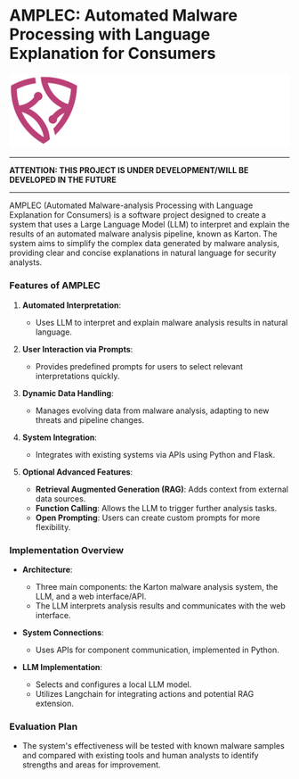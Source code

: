 # AMPLEC: Automated Malware Processing with Language Explanation for Consumers
![amplec_logo](https://github.com/amplec/.github/blob/main/img/logo.png)

---
**ATTENTION: THIS PROJECT IS UNDER DEVELOPMENT/WILL BE DEVELOPED IN THE FUTURE**

---

AMPLEC (Automated Malware-analysis Processing with Language Explanation for Consumers) is a software project designed to create a system that uses a Large Language Model (LLM) to interpret and explain the results of an automated malware analysis pipeline, known as Karton. The system aims to simplify the complex data generated by malware analysis, providing clear and concise explanations in natural language for security analysts.

### Features of AMPLEC

1. **Automated Interpretation**:
   - Uses LLM to interpret and explain malware analysis results in natural language.

2. **User Interaction via Prompts**:
   - Provides predefined prompts for users to select relevant interpretations quickly.

3. **Dynamic Data Handling**:
   - Manages evolving data from malware analysis, adapting to new threats and pipeline changes.

4. **System Integration**:
   - Integrates with existing systems via APIs using Python and Flask.

5. **Optional Advanced Features**:
   - **Retrieval Augmented Generation (RAG)**: Adds context from external data sources.
   - **Function Calling**: Allows the LLM to trigger further analysis tasks.
   - **Open Prompting**: Users can create custom prompts for more flexibility.

### Implementation Overview

- **Architecture**:
  - Three main components: the Karton malware analysis system, the LLM, and a web interface/API.
  - The LLM interprets analysis results and communicates with the web interface.

- **System Connections**:
  - Uses APIs for component communication, implemented in Python.

- **LLM Implementation**:
  - Selects and configures a local LLM model.
  - Utilizes Langchain for integrating actions and potential RAG extension.

### Evaluation Plan

- The system's effectiveness will be tested with known malware samples and compared with existing tools and human analysts to identify strengths and areas for improvement.
